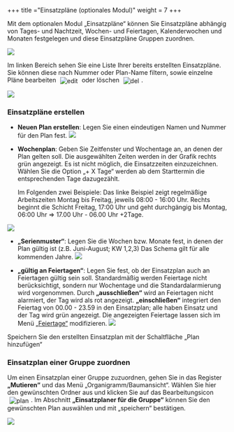 +++
title ="Einsatzpläne (optionales Modul)"
weight = 7
+++





Mit dem optionalen Modul „Einsatzpläne“  können Sie Einsatzpläne abhängig von Tages- und Nachtzeit, Wochen- und Feiertagen, Kalenderwochen und Monaten festgelegen und diese Einsatzpläne Gruppen zuordnen.

![](/img/admin_einsatzplaene.png?classes=shadow&width=900px)

Im linken Bereich sehen Sie eine Liste Ihrer bereits erstellten Einsatzpläne. Sie können diese nach Nummer oder Plan-Name filtern, sowie einzelne Pläne bearbeiten <img src="/img/bearbeitungsicon.png" alt="edit" style='vertical-align:middle;display:inline;margin:0px 5px; '>
oder löschen <img src="/img/loesch-icon.png" alt="del" style='vertical-align:middle;display:inline;margin:0px 5px; '>.

![](/img/admin_einsatzplaene_liste.png?classes=shadow)


### Einsatzpläne erstellen


 - **Neuen Plan erstellen**: Legen Sie einen eindeutigen Namen und Nummer für den Plan fest.
	![](/img/admin_einsatzplaene_neuen_plan_erstellen.png?classes=shadow)
 
 - **Wochenplan**: Geben Sie Zeitfenster und Wochentage an, an denen der Plan gelten soll. Die ausgewählten Zeiten werden in 
der Grafik rechts grün angezeigt. Es ist nicht möglich, die Einsatzzeiten einzuzeichnen. Wählen Sie die Option „+ X Tage“ werden ab dem Starttermin die entsprechenden Tage dazugezählt. 

	Im Folgenden zwei Beispiele: Das linke Beispiel zeigt regelmäßige Arbeitszeiten Montag bis Freitag, jeweils 08:00 - 16:00 Uhr. Rechts beginnt die Schicht Freitag, 17:00 Uhr und geht durchgängig bis Montag, 06:00 Uhr 
=> 17.00 Uhr - 06.00 Uhr +2Tage.

![](/img/admin_einsatzplaene_wochenplan.png?classes=shadow&width=900px)

 - **„Serienmuster“**: Legen Sie die Wochen bzw. Monate fest, in denen der Plan gültig ist (z.B. Juni-August; KW 1,2,3)
Das Schema gilt für alle kommenden Jahre.
	![](/img/admin_einsatzplaene_serienmuster.png?classes=shadow)

 - **„gültig an Feiertagen“**: Legen Sie fest, ob der Einsatzplan auch an Feiertagen gültig sein soll. Standardmäßig werden 
 Feiertage nicht berücksichtigt, sondern nur Wochentage und die Standardalarmierung wird vorgenommen. Durch **„ausschließen“** wird an Feiertagen 
 nicht alarmiert, der Tag wird als rot angezeigt. **„einschließen“** integriert den Feiertag von 00.00 - 23.59 in den Einsatzplan; alle haben Einsatz und der
 Tag wird grün angezeigt.
 Die angezeigten Feiertage lassen sich im Menü [„Feiertage“](/admin/feiertage/) modifizieren.
	![](/img/admin_einsatzplaene_feiertage.png?classes=shadow)
 
Speichern Sie den erstellten Einsatzplan mit der Schaltfläche „Plan hinzufügen“

### Einsatzplan einer Gruppe zuordnen

Um einen Einsatzplan einer Gruppe zuzuordnen, gehen Sie in das Register **„Mutieren“** und das Menü „Organigramm/Baumansicht“.
Wählen Sie hier den gewünschten Ordner aus und klicken Sie auf das Bearbeitungsicon <img src="/img/bearbeitungsicon.png" alt="plan" style='vertical-align:middle;display:inline;margin:0px 5px; '>.
Im Abschnitt **„Einsatzplaner für die Gruppe“** können Sie den gewünschten Plan auswählen und mit „speichern“ bestätigen.

![](/img/admin_einsatzplaene_zuordnen.png?classes=shadow)
 
 






































